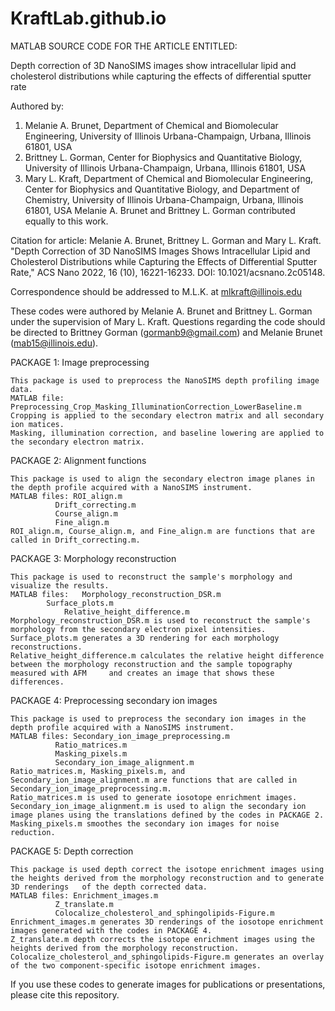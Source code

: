 # KraftLab.github.io
MATLAB SOURCE CODE FOR THE ARTICLE ENTITLED:

Depth correction of 3D NanoSIMS images show intracellular lipid and cholesterol distributions while capturing the effects of differential sputter rate

Authored by:
   1. Melanie A. Brunet, Department of Chemical and Biomolecular Engineering, University of Illinois Urbana-Champaign, Urbana, Illinois 61801, USA
   2. Brittney L. Gorman, Center for Biophysics and Quantitative Biology, University of Illinois Urbana-Champaign, Urbana, Illinois 61801, USA
   3. Mary L. Kraft, Department of Chemical and Biomolecular Engineering, Center for Biophysics and Quantitative Biology, and Department of Chemistry,             University of Illinois Urbana-Champaign, Urbana, Illinois 61801, USA
Melanie A. Brunet and Brittney L. Gorman contributed equally to this work.

Citation for article: Melanie A. Brunet, Brittney L. Gorman and Mary L. Kraft. "Depth Correction of 3D NanoSIMS Images Shows Intracellular Lipid and Cholesterol Distributions while Capturing the Effects of Differential Sputter Rate," ACS Nano 2022, 16 (10), 16221-16233. DOI: 10.1021/acsnano.2c05148.

Correspondence should be addressed to M.L.K. at mlkraft@illinois.edu 

These codes were authored by Melanie A. Brunet and Brittney L. Gorman under the supervision of Mary L. Kraft.
Questions regarding the code should be directed to Brittney Gorman (gormanb9@gmail.com) and Melanie Brunet (mab15@illinois.edu).

PACKAGE 1: Image preprocessing

	This package is used to preprocess the NanoSIMS depth profiling image data.
	MATLAB file: Preprocessing_Crop_Masking_IlluminationCorrection_LowerBaseline.m 
	Cropping is applied to the secondary electron matrix and all secondary ion matices.
	Masking, illumination correction, and baseline lowering are applied to the secondary electron matrix. 

PACKAGE 2: Alignment functions

	This package is used to align the secondary electron image planes in the depth profile acquired with a NanoSIMS instrument.
	MATLAB files: ROI_align.m
		      Drift_correcting.m
		      Course_align.m
		      Fine_align.m
	ROI_align.m, Course_align.m, and Fine_align.m are functions that are called in Drift_correcting.m.
	
PACKAGE 3: Morphology reconstruction
	
	This package is used to reconstruct the sample's morphology and visualize the results.
	MATLAB files: 	Morphology_reconstruction_DSR.m
			Surface_plots.m
		        Relative_height_difference.m
	Morphology_reconstruction_DSR.m is used to reconstruct the sample's morphology from the secondary electron pixel intensities.
	Surface_plots.m generates a 3D rendering for each morphology reconstructions.
	Relative_height_difference.m calculates the relative height difference between the morphology reconstruction and the sample topography measured with AFM     and creates an image that shows these differences.
	
PACKAGE 4: Preprocessing secondary ion images
	
	This package is used to preprocess the secondary ion images in the depth profile acquired with a NanoSIMS instrument.
	MATLAB files: Secondary_ion_image_preprocessing.m
		      Ratio_matrices.m
		      Masking_pixels.m
		      Secondary_ion_image_alignment.m 
	Ratio_matrices.m, Masking_pixels.m, and Secondary_ion_image_alignment.m are functions that are called in Secondary_ion_image_preprocessing.m.
	Ratio_matrices.m is used to generate iosotope enrichment images.
	Secondary_ion_image_alignment.m is used to align the secondary ion image planes using the translations defined by the codes in PACKAGE 2. 
	Masking_pixels.m smoothes the secondary ion images for noise reduction. 

PACKAGE 5: Depth correction

	This package is used depth correct the isotope enrichment images using the heights derived from the morphology reconstruction and to generate 3D renderings   of the depth corrected data.
	MATLAB files: Enrichment_images.m
		      Z_translate.m
		      Colocalize_cholesterol_and_sphingolipids-Figure.m
	Enrichment_images.m generates 3D renderings of the iosotope enrichment images generated with the codes in PACKAGE 4.  
	Z_translate.m depth corrects the isotope enrichment images using the heights derived from the morphology reconstruction.
	Colocalize_cholesterol_and_sphingolipids-Figure.m generates an overlay of the two component-specific isotope enrichment images.

If you use these codes to generate images for publications or presentations, please cite this repository.
